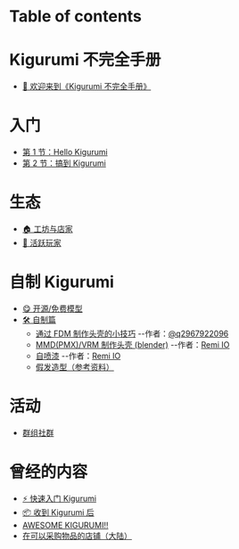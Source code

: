 # Table of contents

# Kigurumi 不完全手册

- [👏 欢迎来到《Kigurumi 不完全手册》](README.md)

# 入门

- [第 1 节：Hello Kigurumi](01_HelloKigurumi/readme.md)
- [第 2 节：搞到 Kigurumi](02_GetKigurumi/readme.md)

# 生态

- [🏠 工坊与店家](creator-workshop.md)
- [🐯 活跃玩家](dalao.md)

# 自制 Kigurumi

- [😋 开源/免费模型](open_source_model.md)
- [🛠 自制篇](DIY/README.md)
  - [通过 FDM 制作头壳的小技巧](./DIY/Tips-for-FDM.md) --作者：[@q2967922096](https://twitter.com/q2967922096)
  - [ MMD(PMX)/VRM 制作头壳 (blender)](./DIY/Tips-for-made-by-pmx-vrm.md) --作者：[Remi IO](https://twitter.com/Remi_IO)
  - [自喷漆](./DIY/Tips-for-painting.md) --作者：[Remi IO](https://twitter.com/Remi_IO)
  - [假发造型（参考资料）](./DIY/wigs-ref.md)

# 活动

- [群组社群](groups.md)

# 曾经的内容

- [⚡ 快速入门 Kigurumi](get-start.md)
- [📦 收到 Kigurumi 后](after-getting-kig.md)
- [AWESOME KIGURUMI!!](old_content/README.md)
- [在可以采购物品的店铺（大陆）](old_content/SHOP.md)
